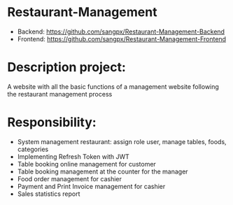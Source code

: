 # Restaurant-Management
- Backend: https://github.com/sangpx/Restaurant-Management-Backend
- Frontend: https://github.com/sangpx/Restaurant-Management-Frontend
  
# Description project: 
  A website with all the basic functions of a management website following the restaurant management process
# Responsibility:
- System management restaurant: assign role user, manage tables, foods, categories
- Implementing Refresh Token with JWT
- Table booking online management for customer
- Table booking management at the counter for the manager
- Food order management for cashier
- Payment and Print Invoice management for cashier
- ﻿﻿S﻿ales statistics report 
